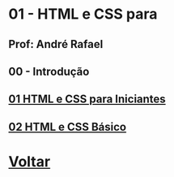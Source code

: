 # 01 - HTML e CSS para 

## Prof: André Rafael

## 00 - Introdução

## [01 HTML e CSS para Iniciantes](https://github.com/lex4brao/01.CURSOS.E.ESTUDOS/tree/main/04.ORIGAMID/01%20-%20HTML%20e%20CSS%20para%20Iniciantes/01%20HTML%20e%20CSS%20para%20Iniciantes)

## [02 HTML e CSS Básico](https://github.com/lex4brao/01.CURSOS.E.ESTUDOS/blob/main/04.ORIGAMID/01%20-%20HTML%20e%20CSS%20para%20Iniciantes/02%20HTML%20e%20CSS%20B%C3%A1sico/README.md)

# [Voltar](https://github.com/lex4brao/01.CURSOS.E.ESTUDOS/blob/main/04.ORIGAMID/README.md)
